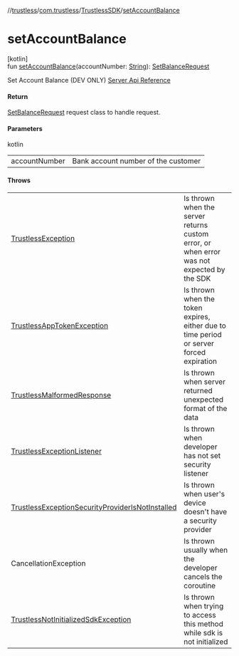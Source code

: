 //[trustless](../../../index.md)/[com.trustless](../index.md)/[TrustlessSDK](index.md)/[setAccountBalance](set-account-balance.md)

# setAccountBalance

[kotlin]\
fun [setAccountBalance](set-account-balance.md)(accountNumber: [String](https://kotlinlang.org/api/latest/jvm/stdlib/kotlin/-string/index.html)): [SetBalanceRequest](../../com.trustless.requests.simulate.setBalance/-set-balance-request/index.md)

Set Account Balance (DEV ONLY) [Server Api Reference](https://developer.staq.io/docs/apis/simulation#/Account/Set%20Account%20Balance)

#### Return

[SetBalanceRequest](../../com.trustless.requests.simulate.setBalance/-set-balance-request/index.md) request class to handle request.

#### Parameters

kotlin

| | |
|---|---|
| accountNumber | Bank account number of the customer |

#### Throws

| | |
|---|---|
| [TrustlessException](../../com.trustless.exceptions/-trustless-exception/index.md) | Is thrown when the server returns custom error, or when error was not expected by the SDK |
| [TrustlessAppTokenException](../../com.trustless.exceptions/-trustless-app-token-exception/index.md) | Is thrown when the token expires, either due to time period or server forced expiration |
| [TrustlessMalformedResponse](../../com.trustless.exceptions/-trustless-malformed-response/index.md) | Is thrown when server returned unexpected format of the data |
| [TrustlessExceptionListener](../../com.trustless.exceptions/-trustless-exception-listener/index.md) | Is thrown when developer has not set security listener |
| [TrustlessExceptionSecurityProviderIsNotInstalled](../../com.trustless.exceptions/-trustless-exception-security-provider-is-not-installed/index.md) | Is thrown when user's device doesn't have a security provider |
| CancellationException | Is thrown usually when the developer cancels the coroutine |
| [TrustlessNotInitializedSdkException](../../com.trustless.exceptions/-trustless-not-initialized-sdk-exception/index.md) | Is thrown when trying to access this method while sdk is not initialized |

